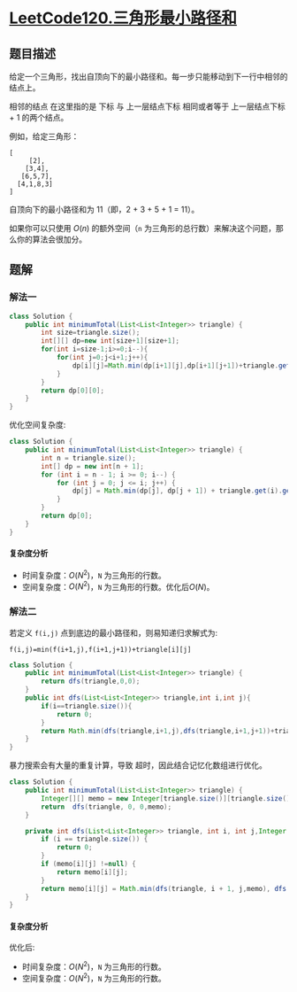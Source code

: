 # [LeetCode120.三角形最小路径和](https://leetcode-cn.com/problems/triangle/)
## 题目描述
给定一个三角形，找出自顶向下的最小路径和。每一步只能移动到下一行中相邻的结点上。

相邻的结点 在这里指的是 下标 与 上一层结点下标 相同或者等于 上一层结点下标 + 1 的两个结点。

例如，给定三角形：

```
[
     [2],
    [3,4],
   [6,5,7],
  [4,1,8,3]
]
```
自顶向下的最小路径和为 11（即，2 + 3 + 5 + 1 = 11）。

如果你可以只使用 $O(n)$ 的额外空间（`n` 为三角形的总行数）来解决这个问题，那么你的算法会很加分。

## 题解
### 解法一
```java
class Solution {
    public int minimumTotal(List<List<Integer>> triangle) {
        int size=triangle.size();
        int[][] dp=new int[size+1][size+1];
        for(int i=size-1;i>=0;i--){
            for(int j=0;j<i+1;j++){
                dp[i][j]=Math.min(dp[i+1][j],dp[i+1][j+1])+triangle.get(i).get(j);
            }
        }
        return dp[0][0];
    }
}
```
优化空间复杂度:
```java
class Solution {
    public int minimumTotal(List<List<Integer>> triangle) {
        int n = triangle.size();
        int[] dp = new int[n + 1];
        for (int i = n - 1; i >= 0; i--) {
            for (int j = 0; j <= i; j++) {
                dp[j] = Math.min(dp[j], dp[j + 1]) + triangle.get(i).get(j);
            }
        }
        return dp[0];
    }
}
```
#### 复杂度分析
- 时间复杂度：$O(N^2)$，`N` 为三角形的行数。
- 空间复杂度：$O(N^2)$，`N` 为三角形的行数。优化后$O(N)$。
### 解法二
若定义 `f(i,j)` 点到底边的最小路径和，则易知递归求解式为:

```
f(i,j)=min(f(i+1,j),f(i+1,j+1))+triangle[i][j]
```

```java
class Solution {
    public int minimumTotal(List<List<Integer>> triangle) {
        return dfs(triangle,0,0);
    }
    public int dfs(List<List<Integer>> triangle,int i,int j){
        if(i==triangle.size()){
            return 0;
        }
        return Math.min(dfs(triangle,i+1,j),dfs(triangle,i+1,j+1))+triangle.get(i).get(j);
    }
}
```
暴力搜索会有大量的重复计算，导致 超时，因此结合记忆化数组进行优化。
```java
class Solution {
    public int minimumTotal(List<List<Integer>> triangle) {
        Integer[][] memo = new Integer[triangle.size()][triangle.size()];
        return  dfs(triangle, 0, 0,memo);
    }

    private int dfs(List<List<Integer>> triangle, int i, int j,Integer[][] memo) {
        if (i == triangle.size()) {
            return 0;
        }
        if (memo[i][j] !=null) {
            return memo[i][j];
        }
        return memo[i][j] = Math.min(dfs(triangle, i + 1, j,memo), dfs(triangle, i + 1, j + 1,memo)) + triangle.get(i).get(j);
    }
}
```
#### 复杂度分析
优化后:
- 时间复杂度：$O(N^2)$，`N` 为三角形的行数。
- 空间复杂度：$O(N^2)$，`N` 为三角形的行数。